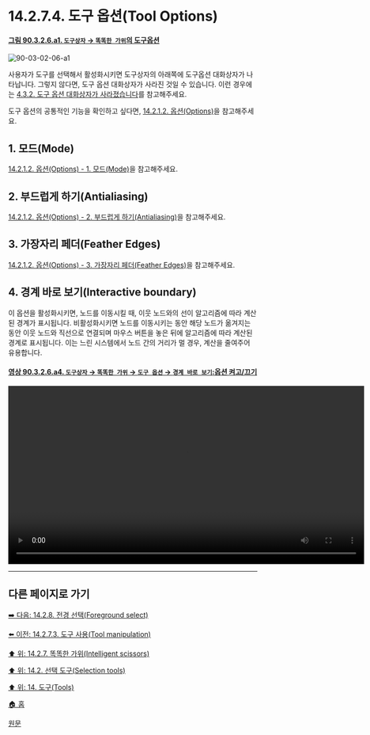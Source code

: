 # 14.2.7.4. 도구 옵션(Tool Options)

<a id="90-03-02-06-a1"></a>

#### [그림 90.3.2.6.a1. `도구상자` → `똑똑한 가위`의 도구옵션](./90-03-02-06-scissors_select.md#90-03-02-06-a1)
![90-03-02-06-a1](https://github.com/wonder13662/gimp/assets/15767104/cc1e65f5-b6ed-49dc-bf37-1895a7e7706b)

사용자가 도구를 선택해서 활성화시키면 도구상자의 아래쪽에 도구옵션 대화상자가 나타납니다. 그렇지 않다면, 도구 옵션 대화상자가 사라진 것일 수 있습니다. 이런 경우에는 [4.3.2. 도구 옵션 대화상자가 사라졌습니다](./04-03-02-tool-options-dialog-is-missing.md)를 참고해주세요.

도구 옵션의 공통적인 기능을 확인하고 싶다면, [14.2.1.2. 옵션(Options)](./14-02-01-02-options.md)을 참고해주세요.

<a id="14-02-07-04-s1"></a>

## 1. 모드(Mode)
[14.2.1.2. 옵션(Options) - 1. 모드(Mode)](./14-02-01-02-options.md#14-02-01-02-s1)을 참고해주세요.

<a id="14-02-07-04-s2"></a>

## 2. 부드럽게 하기(Antialiasing)
[14.2.1.2. 옵션(Options) - 2. 부드럽게 하기(Antialiasing)](./14-02-01-02-options.md#14-02-01-02-s2)을 참고해주세요.

<a id="14-02-07-04-s3"></a>

## 3. 가장자리 페더(Feather Edges)
[14.2.1.2. 옵션(Options) - 3. 가장자리 페더(Feather Edges)](./14-02-01-02-options.md#14-02-01-02-s3)을 참고해주세요.

## 4. 경계 바로 보기(Interactive boundary)
이 옵션을 활성화시키면, 노드를 이동시킬 때, 이웃 노드와의 선이 알고리즘에 따라 계산된 경계가 표시됩니다. 비활성화시키면 노드를 이동시키는 동안 해당 노드가 옮겨지는 동안 이웃 노드와 직선으로 연결되며 마우스 버튼을 놓은 뒤에 알고리즘에 따라 계산된 경계로 표시됩니다. 이는 느린 시스템에서 노드 간의 거리가 멀 경우, 계산을 줄여주어 유용합니다.

<a id="90-03-02-06-a4"></a>

#### [영상 90.3.2.6.a4. `도구상자` → `똑똑한 가위` → `도구 옵션` → `경계 바로 보기`:옵션 켜고/끄기](./90-03-02-06-scissors_select.md#90-03-02-06-a4)
<video controls="controls" width="720" src="https://github.com/wonder13662/gimp/assets/15767104/8a6485f5-21e4-4029-9ef9-a1ca0d46d976"></video>

***

## 다른 페이지로 가기

[➡️ 다음: 14.2.8. 전경 선택(Foreground select)](./14-02-08-00-foreground-select.md)

[⬅️ 이전: 14.2.7.3. 도구 사용(Tool manipulation)](./14-02-07-03-tool_manipulation.md)

[⬆️ 위: 14.2.7. 똑똑한 가위(Intelligent scissors)](./14-02-07-00-intelligent-scissors.md)

[⬆️ 위: 14.2. 선택 도구(Selection tools)](./14-02-00-selection-tools.md)

[⬆️ 위: 14. 도구(Tools)](./14-00-tools.md)

[🏠 홈](./00-home.md)

[원문](https://docs.gimp.org/2.10/ko/gimp-tool-iscissors.html#idm11478)